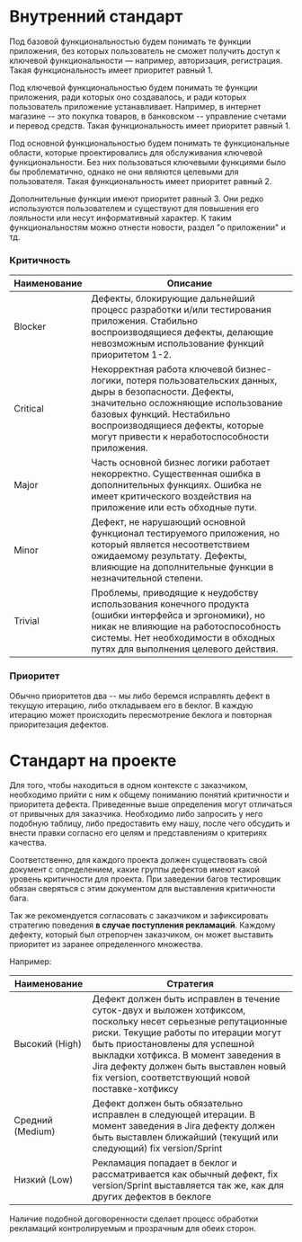 # Внутренний стандарт
Под базовой функциональностью будем понимать те функции приложения, без которых пользователь не сможет получить доступ к ключевой функциональности — например, авторизация, регистрация. Такая функциональность имеет приоритет равный 1.

Под ключевой функциональностью будем понимать те функции приложения, ради которых оно создавалось, и ради которых пользователь приложение устанавливает. Например, в интернет магазине -- это покупка товаров, в банковском -- управление счетами и перевод средств. Такая функциональность имеет приоритет равный 1.

Под основной функциональностью будем понимать те функциональные области, которые проектировались для обслуживания ключевой функциональности. Без них пользоваться ключевыми функциями было бы проблематично, однако не они являются целевыми для пользователя.  Такая функциональность имеет приоритет равный 2.

Дополнительные функции имеют приоритет равный 3. Они редко используются пользователем и существуют для повышения его лояльности или несут информативный характер. К таким функциональностям можно отнести новости, раздел "о приложении" и тд.

### Критичность
| Наименование | Описание |
|----|----|
| Blocker  | Дефекты, блокирующие дальнейший процесс разработки и/или тестирования приложения.  Стабильно воспроизводящиеся дефекты, делающие невозможным использование функций приоритетом 1-2. |
| Critical | Некорректная работа ключевой бизнес-логики, потеря пользовательских данных, дыры в безопасности. Дефекты, значительно осложняющие использование базовых функций. Нестабильно воспроизводящиеся дефекты, которые могут привести к неработоспособности приложения. |
| Major | Часть основной бизнес логики работает некорректно. Существенная ошибка в дополнительных функциях. Ошибка не имеет критического воздействия на приложение или есть обходные пути. |
| Minor | Дефект, не нарушающий основной функционал тестируемого приложения, но который является несоответствием ожидаемому результату. Дефекты, влияющие на дополнительные функции в незначительной степени. |
| Trivial | Проблемы, приводящие к неудобству использования конечного продукта (ошибки интерфейса и эргономики), но никак не влияющие на работоспособность системы. Нет необходимости в обходных путях для выполнения целевого действия. |

### Приоритет
Обычно приоритетов два -- мы либо беремся исправлять дефект в текущую итерацию, либо откладываем его в беклог. В каждую итерацию может происходить пересмотрение беклога и повторная приоритезация дефектов.

# Стандарт на проекте
Для того, чтобы находиться в одном контексте с заказчиком, необходимо прийти с ним к общему пониманию понятий критичности и приоритета дефекта. Приведенные выше определения могут отличаться от привычных для заказчика. Необходимо либо запросить у него подобную таблицу, либо предоставить ему нашу, после чего обсудить и внести правки согласно его целям и представлениям о критериях качества. 

Соответственно, для каждого проекта должен существовать свой документ с определением, какие группы дефектов имеют какой уровень критичности для проекта. При заведении багов тестировщик обязан сверяться с этим документом для выставления критичности бага. 

Так же рекомендуется согласовать с заказчиком и зафиксировать стратегию поведения **в случае поступления рекламаций**. Каждому дефекту, который был отрепорчен заказчиком, он может выставить приоритет из заранее определенного множества.

Например:

| Наименование | Стратегия |
|----|----|
| Высокий (High)  | Дефект должен быть исправлен в течение суток-двух и выложен хотфиксом, поскольку несет серьезные репутационные риски. Текущие работы по итерации могут быть приостановлены для успешной выкладки хотфикса. В момент заведения в Jira дефекту должен быть выставлен новый fix version, соответствующий новой поставке-хотфиксу |
| Средний (Medium)  | Дефект должен быть обязательно исправлен в следующей итерации. В момент заведения в Jira дефекту должен быть выставлен ближайший (текущий или следующий) fix version/Sprint |
| Низкий (Low)  | Рекламация попадает в беклог и рассматривается как обычный дефект, fix version/Sprint выставляется так же, как для других дефектов в беклоге |

Наличие подобной договоренности сделает процесс обработки рекламаций контролируемым и прозрачным для обеих сторон. 
